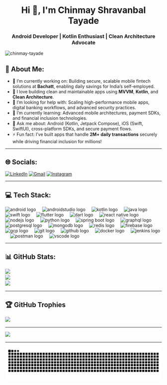 <h1 align="center">Hi 👋, I'm Chinmay Shravanbal Tayade</h1>
<h3 align="center">Android Developer | Kotlin Enthusiast | Clean Architecture Advocate</h3>

<p align="left"> <img src="https://komarev.com/ghpvc/?username=chinmay-tayade&label=Profile%20views&color=0e75b6&style=flat" alt="chinmay-tayade" /> </p>

## 💫 About Me:
- 🔭 I’m currently working on: Building secure, scalable mobile fintech solutions at **Bachatt**, enabling daily savings for India’s self-employed.  
- 🔧 I love building clean and maintainable apps using **MVVM**, **Kotlin**, and **Clean Architecture**.
- 🤝 I’m looking for help with: Scaling high-performance mobile apps, digital banking workflows, and advanced security practices.  
- 🌱 I’m currently learning: Advanced mobile architectures, payment SDKs, and financial inclusion technologies.  
- 💬 Ask me about: Android (Kotlin, Jetpack Compose), iOS (Swift, SwiftUI), cross-platform SDKs, and secure payment flows.  
- ⚡ Fun fact: I’ve built apps that handle **2M+ daily transactions** securely while driving financial inclusion for millions!  
---

## 🌐 Socials:
 [![LinkedIn](https://img.shields.io/badge/LinkedIn-%230077B5.svg?logo=linkedin&logoColor=white)](https://www.linkedin.com/in/chinmaytayade/) [![Gmail](https://img.shields.io/badge/Gmail-D14836?logo=gmail&logoColor=white)](mailto:chinmaytayade@outlook.com) [![Instagram](https://img.shields.io/badge/Instagram-%23E4405F.svg?logo=Instagram&logoColor=white)](https://www.instagram.com/velvet_chaos__)

---

## 💻 Tech Stack:
<div align="left">

  <!-- Mobile Development -->
  <img src="https://cdn.jsdelivr.net/gh/devicons/devicon/icons/android/android-original.svg" height="30" alt="android logo" />
  <img width="12" />
  <img src="https://cdn.jsdelivr.net/gh/devicons/devicon/icons/androidstudio/androidstudio-original.svg" height="30" alt="androidstudio logo" />
  <img width="12" />
  <img src="https://cdn.jsdelivr.net/gh/devicons/devicon/icons/kotlin/kotlin-original.svg" height="30" alt="kotlin logo" />
  <img width="12" />
  <img src="https://cdn.jsdelivr.net/gh/devicons/devicon/icons/java/java-original.svg" height="30" alt="java logo" />
  <img width="12" />
  <img src="https://cdn.jsdelivr.net/gh/devicons/devicon/icons/swift/swift-original.svg" height="30" alt="swift logo" />
  <img width="12" />
  <img src="https://cdn.jsdelivr.net/gh/devicons/devicon/icons/flutter/flutter-original.svg" height="30" alt="flutter logo" />
  <img width="12" />
  <img src="https://cdn.jsdelivr.net/gh/devicons/devicon/icons/dart/dart-original.svg" height="30" alt="dart logo" />
  <img width="12" />
  <img src="https://cdn.jsdelivr.net/gh/devicons/devicon/icons/react/react-original.svg" height="30" alt="react native logo" />

  <!-- Backend & Cloud -->
  <img width="12" />
  <img src="https://cdn.jsdelivr.net/gh/devicons/devicon/icons/nodejs/nodejs-original.svg" height="30" alt="nodejs logo" />
  <img width="12" />
  <img src="https://cdn.jsdelivr.net/gh/devicons/devicon/icons/python/python-original.svg" height="30" alt="python logo" />
  <img width="12" />
  <img src="https://cdn.jsdelivr.net/gh/devicons/devicon/icons/spring/spring-original.svg" height="30" alt="spring boot logo" />
  <img width="12" />
  <img src="https://cdn.jsdelivr.net/gh/devicons/devicon/icons/graphql/graphql-plain.svg" height="30" alt="graphql logo" />
  <img width="12" />
  <img src="https://cdn.jsdelivr.net/gh/devicons/devicon/icons/postgresql/postgresql-original.svg" height="30" alt="postgresql logo" />
  <img width="12" />
  <img src="https://cdn.jsdelivr.net/gh/devicons/devicon/icons/mongodb/mongodb-original.svg" height="30" alt="mongodb logo" />
  <img width="12" />
  <img src="https://cdn.jsdelivr.net/gh/devicons/devicon/icons/redis/redis-original.svg" height="30" alt="redis logo" />

  <!-- Firebase & Cloud Services -->
  <img width="12" />
  <img src="https://cdn.jsdelivr.net/gh/devicons/devicon/icons/firebase/firebase-plain.svg" height="30" alt="firebase logo" />
  <img width="12" />
  <img src="https://cdn.jsdelivr.net/gh/devicons/devicon/icons/googlecloud/googlecloud-original.svg" height="30" alt="gcp logo" />

  <!-- Tools & DevOps -->
  <img width="12" />
  <img src="https://cdn.jsdelivr.net/gh/devicons/devicon/icons/git/git-original.svg" height="30" alt="git logo" />
  <img width="12" />
  <img src="https://cdn.jsdelivr.net/gh/devicons/devicon/icons/github/github-original.svg" height="30" alt="github logo" />
  <img width="12" />
  <img src="https://cdn.jsdelivr.net/gh/devicons/devicon/icons/docker/docker-original.svg" height="30" alt="docker logo" />
  <img width="12" />
  <img src="https://cdn.jsdelivr.net/gh/devicons/devicon/icons/jenkins/jenkins-original.svg" height="30" alt="jenkins logo" />
  <img width="12" />
  <img src="https://cdn.jsdelivr.net/gh/devicons/devicon/icons/postman/postman-original.svg" height="30" alt="postman logo" />
  <img width="12" />
  <img src="https://cdn.jsdelivr.net/gh/devicons/devicon/icons/vscode/vscode-original.svg" height="30" alt="vscode logo" />

</div>

---

## 📊 GitHub Stats:
![](https://github-readme-stats.vercel.app/api?username=chinmay-tayade&theme=dark&hide_border=false&include_all_commits=true&count_private=true)<br/>
![](https://github-readme-streak-stats.herokuapp.com/?user=chinmay-tayade&theme=dark&hide_border=false)<br/>
![](https://github-readme-stats.vercel.app/api/top-langs/?username=chinmay-tayade&theme=dark&hide_border=false&include_all_commits=true&count_private=true&layout=compact)

---

## 🏆 GitHub Trophies
![](https://github-profile-trophy.vercel.app/?username=chinmay-tayade&theme=radical&no-frame=false&no-bg=false&margin-w=4)

---



[![](https://visitcount.itsvg.in/api?id=chinmay-tayade&icon=0&color=0)](https://visitcount.itsvg.in)

---
<picture>
  <source media="(prefers-color-scheme: dark)" srcset="https://raw.githubusercontent.com/chinmay-tayade/chinmay-tayade/output/github-contribution-grid-snake-dark.svg">
  <source media="(prefers-color-scheme: light)" srcset="https://raw.githubusercontent.com/chinmay-tayade/chinmay-tayade/output/github-contribution-grid-snake.svg">
  <img alt="github contribution grid snake animation" src="https://raw.githubusercontent.com/chinmay-tayade/chinmay-tayade/output/github-contribution-grid-snake.svg">
</picture>
